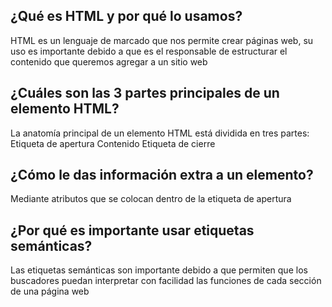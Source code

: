 ## ¿Qué es HTML y por qué lo usamos? 

HTML es un lenguaje de marcado que nos permite crear páginas web, su uso es importante debido a que es el responsable de estructurar el contenido que queremos agregar a un sitio web

## ¿Cuáles son las 3 partes principales de un elemento HTML?

La anatomía principal de un  elemento HTML está dividida en tres partes: 
Etiqueta de apertura
Contenido
Etiqueta de cierre

## ¿Cómo le das información extra a un elemento?

Mediante atributos que se colocan dentro de la etiqueta de apertura

## ¿Por qué es importante usar etiquetas semánticas?
Las etiquetas semánticas son importante debido a que permiten que los buscadores puedan interpretar con facilidad las funciones de cada sección de una página web